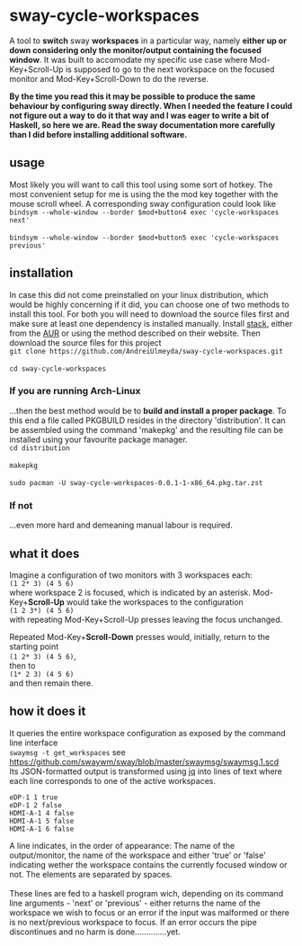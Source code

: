 # sway-cycle-workspaces
A tool to **switch** sway **workspaces** in a particular way, namely **either up or down considering only the monitor/output containing the focused window**.
It was built to accomodate my specific use case where Mod-Key+Scroll-Up is supposed to go to the next workspace on the focused monitor and Mod-Key+Scroll-Down to do the reverse.

**By the time you read this it may be possible to produce the same behaviour by configuring sway directly. When I needed the feature I could not figure out a way to do it that way and I was eager to write a bit of Haskell, so here we are. Read the sway documentation more carefully than I did before installing additional software.**

## usage
Most likely you will want to call this tool using some sort of hotkey. The most convenient setup for
me is using the the mod key together with the mouse scroll wheel. A corresponding sway configuration could
look like
<br/> `bindsym --whole-window --border $mod+button4 exec 'cycle-workspaces next'`<br/>
<br/> `bindsym --whole-window --border $mod+button5 exec 'cycle-workspaces previous'`<br/>

## installation
In case this did not come preinstalled on your linux distribution, which would be highly concerning if it did, you can choose one of two methods to install this tool. For both you will need to download the source files first and make sure at least one dependency is installed manually.
Install [stack](https://docs.haskellstack.org/en/stable/README/), either from the [AUR](https://wiki.archlinux.org/title/Arch_User_Repository) or using the method described on their website. Then download the source files for this project
<br/> `git clone https://github.com/AndreiUlmeyda/sway-cycle-workspaces.git`<br/>
<br/> `cd sway-cycle-workspaces`<br/>
### If you are running Arch-Linux
...then the best method would be to **build and install a proper package**. To this end a file called PKGBUILD resides in the directory 'distribution'. It can be assembled using the command 'makepkg' and the resulting file can be installed using your favourite package manager.
<br/> `cd distribution`<br/>
<br/> `makepkg`<br/>
<br/> `sudo pacman -U sway-cycle-workspaces-0.0.1-1-x86_64.pkg.tar.zst`<br/>
### **If not**
...even more hard and demeaning manual labour is required.

## what it does
Imagine a configuration of two monitors with 3 workspaces each:
<br/> `(1 2* 3) (4 5 6)`<br/>
where workspace 2 is focused, which is indicated by an asterisk.
Mod-Key+**Scroll-Up** would take the workspaces to the configuration
<br/>`(1 2 3*) (4 5 6)`<br/>
with repeating Mod-Key+Scroll-Up presses leaving the focus unchanged.

Repeated Mod-Key+**Scroll-Down** presses would, initially, return to the starting point
<br/>`(1 2* 3) (4 5 6)`,<br/>
then to
<br/>`(1* 2 3) (4 5 6)`<br/>
and then remain there.

## how it does it
It queries the entire workspace configuration as exposed by the command line interface<br/>
`swaymsg -t get_workspaces` see https://github.com/swaywm/sway/blob/master/swaymsg/swaymsg.1.scd <br/>
Its JSON-formatted output is transformed using [jq](https://stedolan.github.io/jq/) into lines of text where each line corresponds to one of the active workspaces.
```
eDP-1 1 true
eDP-1 2 false
HDMI-A-1 4 false
HDMI-A-1 5 false
HDMI-A-1 6 false
```
A line indicates, in the order of appearance: The name of the output/monitor, the name of the workspace and either 'true' or 'false' indicating wether the workspace contains the currently focused window or not. The elements are separated by spaces.<br/><br/>
These lines are fed to a haskell program wich, depending on its command line arguments - 'next' or 'previous' - either returns the name of the workspace we wish to focus or an error if the input was malformed or there is no next/previous workspace to focus. If an error occurs the pipe discontinues and no harm is done..............yet.